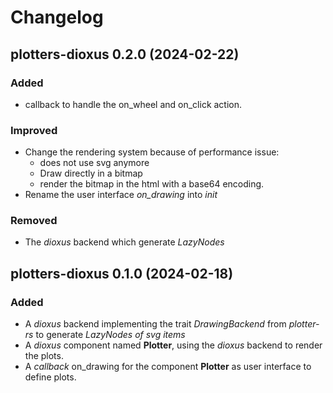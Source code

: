 # Changelog

## plotters-dioxus 0.2.0 (2024-02-22)

### Added

- callback to handle the on_wheel and on_click action.

### Improved

- Change the rendering system because of performance issue: 
  - does not use svg anymore
  - Draw directly in a bitmap
  - render the bitmap in the html with a base64 encoding.
- Rename the user interface *on_drawing* into *init*

### Removed

- The *dioxus* backend which generate *LazyNodes*

## plotters-dioxus 0.1.0 (2024-02-18)

### Added

- A *dioxus* backend implementing the trait *DrawingBackend* from *plotter-rs* to generate *LazyNodes of svg items*
- A *dioxus* component named **Plotter**, using the *dioxus* backend to render the plots.
- A *callback* on_drawing for the component **Plotter** as user interface to define plots. 
